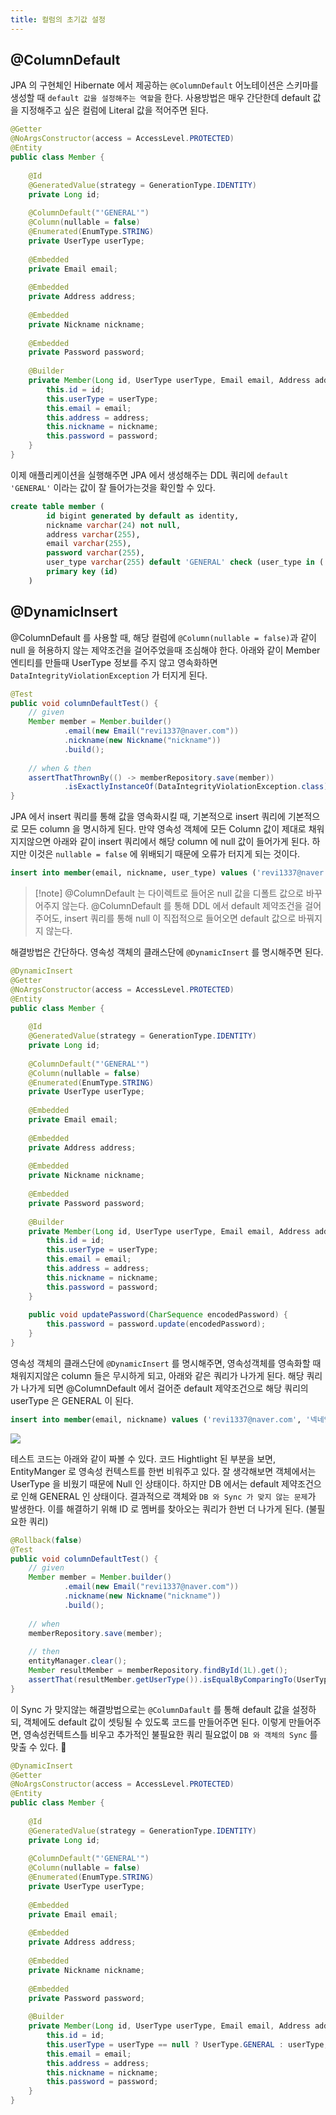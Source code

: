 ```yaml
---
title: 컬럼의 초기값 설정
---
```


## @ColumnDefault
JPA 의 구현체인 Hibernate 에서 제공하는 `@ColumnDefault` 어노테이션은 스키마를 생성할 때 `default 값을 설정해주는 역할`을 한다. 사용방법은 매우 간단한데 default 값을 지정해주고 싶은 컬럼에 Literal 값을 적어주면 된다.


```java {10-11}
@Getter  
@NoArgsConstructor(access = AccessLevel.PROTECTED)  
@Entity  
public class Member {  
  
    @Id  
    @GeneratedValue(strategy = GenerationType.IDENTITY)  
    private Long id;  
  
    @ColumnDefault("'GENERAL'")  
	@Column(nullable = false)  
	@Enumerated(EnumType.STRING)
    private UserType userType;  
  
    @Embedded  
    private Email email;  
  
    @Embedded  
    private Address address;  
  
    @Embedded  
    private Nickname nickname;  
  
    @Embedded  
    private Password password;  
  
    @Builder  
	private Member(Long id, UserType userType, Email email, Address address, Nickname nickname, Password password) {  
	    this.id = id;  
	    this.userType = userType;  
	    this.email = email;  
	    this.address = address;  
	    this.nickname = nickname;  
	    this.password = password;  
	}
}
```


이제 애플리케이션을 실행해주면 JPA 에서 생성해주는 DDL 쿼리에 `default 'GENERAL'` 이라는 값이 잘 들어가는것을 확인할 수 있다.

```sql {7}
create table member (
        id bigint generated by default as identity,
        nickname varchar(24) not null,
        address varchar(255),
        email varchar(255),
        password varchar(255),
        user_type varchar(255) default 'GENERAL' check (user_type in ('GENERAL','KAKAO','GOOGLE')),
        primary key (id)
    )
```


## @DynamicInsert
@ColumnDefault 를 사용할 때, 해당 컬럼에 `@Column(nullable = false)`과 같이 null 을 허용하지 않는 제약조건을 걸어주었을때 조심해야 한다. 아래와 같이 Member  엔티티를 만들때 UserType 정보를 주지 않고 영속화하면 `DataIntegrityViolationException` 가 터지게 된다.

```java
@Test  
public void columnDefaultTest() {  
    // given  
    Member member = Member.builder()  
            .email(new Email("revi1337@naver.com"))  
            .nickname(new Nickname("nickname"))  
            .build();  
  
    // when & then  
    assertThatThrownBy(() -> memberRepository.save(member))  
            .isExactlyInstanceOf(DataIntegrityViolationException.class);  
}
```


JPA 에서 insert 쿼리를 통해 값을 영속화시킬 때, 기본적으로 insert 쿼리에 기본적으로 모든 column 을 명시하게 된다. 만약 영속성 객체에 모든 Column 값이 제대로 채워지지않으면 아래와 같이 insert 쿼리에서 해당 column 에 null 값이 들어가게 된다. 하지만 이것은 `nullable = false` 에 위배되기 때문에 오류가 터지게 되는 것이다.

```sql
insert into member(email, nickname, user_type) values ('revi1337@naver.com', '넥네임4', null); 
```

> [!note] @ColumnDefault 는 다이렉트로 들어온  null 값을 디폴트 값으로 바꾸어주지 않는다.
> @ColumnDefault 를 통해 DDL 에서 default 제약조건을 걸어주어도, insert 쿼리를 통해 null 이 직접적으로 들어오면 default 값으로 바꿔지지 않는다.


해결방법은 간단하다. 영속성 객체의 클래스단에 `@DynamicInsert` 를 명시해주면 된다.

```java {1}
@DynamicInsert  
@Getter  
@NoArgsConstructor(access = AccessLevel.PROTECTED)  
@Entity  
public class Member {  
  
    @Id  
    @GeneratedValue(strategy = GenerationType.IDENTITY)  
    private Long id;  
  
    @ColumnDefault("'GENERAL'")  
    @Column(nullable = false)  
    @Enumerated(EnumType.STRING)  
    private UserType userType;  
  
    @Embedded  
    private Email email;  
  
    @Embedded  
    private Address address;  
  
    @Embedded  
    private Nickname nickname;  
  
    @Embedded  
    private Password password;  
  
    @Builder  
    private Member(Long id, UserType userType, Email email, Address address, Nickname nickname, Password password) {  
        this.id = id;  
        this.userType = userType;  
        this.email = email;  
        this.address = address;  
        this.nickname = nickname;  
        this.password = password;  
    }  
  
    public void updatePassword(CharSequence encodedPassword) {  
        this.password = password.update(encodedPassword);  
    }  
}
```


영속성 객체의 클래스단에 `@DynamicInsert` 를 명시해주면, 영속성객체를 영속화할 때 채워지지않은 column 들은 무시하게 되고, 아래와 같은 쿼리가 나가게 된다. 해당 쿼리가 나가게 되면 @ColumnDefault 에서 걸어준 default 제약조건으로 해당 쿼리의 userType 은 GENERAL 이 된다.

```sql
insert into member(email, nickname) values ('revi1337@naver.com', '넥네임4')
```
![](Framework/Spring/SpringJPA/images/Pasted%20image%2020240608030442.png)


테스트 코드는 아래와 같이 짜볼 수 있다. 코드 Hightlight 된 부분을 보면, EntityManger 로 영속성 컨텍스트를 한번 비워주고 있다. 잘 생각해보면 객체에서는 UserType 을 비웠기 때문에 Null 인 상태이다. 하지만 DB 에서는 default 제약조건으로 인해 GENERAL 인 상태이다. 결과적으로 객체와 `DB 와 Sync 가 맞지 않는 문제`가 발생한다. 이를 해결하기 위해 ID 로 멤버를 찾아오는 쿼리가 한번 더 나가게 된다. (불필요한 쿼리)

```java {14}
@Rollback(false)  
@Test  
public void columnDefaultTest() {  
    // given  
    Member member = Member.builder()  
            .email(new Email("revi1337@naver.com"))  
            .nickname(new Nickname("nickname"))  
            .build();  
  
    // when  
    memberRepository.save(member);  
  
    // then  
    entityManager.clear();  
    Member resultMember = memberRepository.findById(1L).get();  
    assertThat(resultMember.getUserType()).isEqualByComparingTo(UserType.GENERAL);  
}
```


이 Sync 가 맞지않는 해결방법으로는 `@ColumnDafault` 를 통해 default 값을 설정하되, 객체에도 default 값이 셋팅될 수 있도록 코드를 만들어주면 된다. 이렇게 만들어주면, 영속성컨텍트스틀 비우고 추가적인 불필요한 쿼리 필요없이 `DB 와 객체의 Sync` 를 맞출 수 있다.

```java {32}
@DynamicInsert  
@Getter  
@NoArgsConstructor(access = AccessLevel.PROTECTED)  
@Entity  
public class Member {  
  
    @Id  
    @GeneratedValue(strategy = GenerationType.IDENTITY)  
    private Long id;  
  
    @ColumnDefault("'GENERAL'")  
    @Column(nullable = false)  
    @Enumerated(EnumType.STRING)  
    private UserType userType;  
  
    @Embedded  
    private Email email;  
  
    @Embedded  
    private Address address;  
  
    @Embedded  
    private Nickname nickname;  
  
    @Embedded  
    private Password password;  
  
    @Builder  
    private Member(Long id, UserType userType, Email email, Address address, Nickname nickname, Password password) {  
        this.id = id;  
        this.userType = userType == null ? UserType.GENERAL : userType;  
        this.email = email;  
        this.address = address;  
        this.nickname = nickname;  
        this.password = password;  
    }  
}
```
